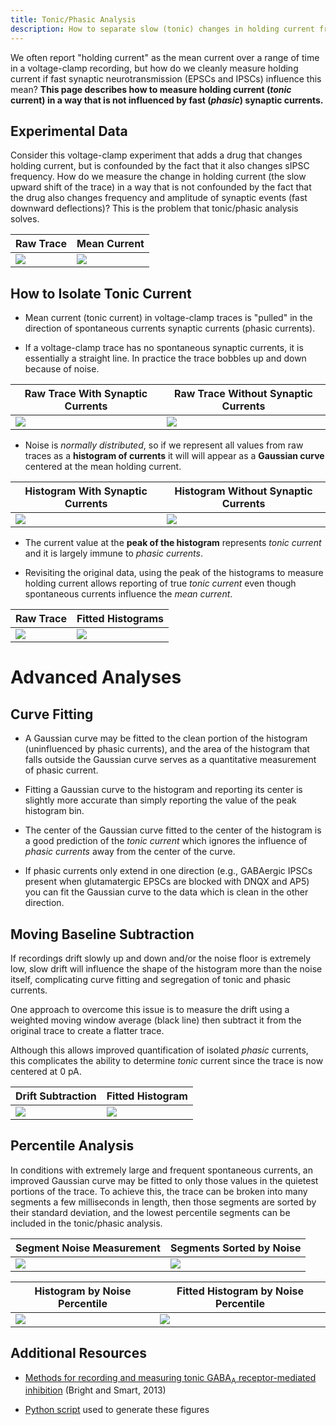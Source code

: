 ```yaml
---
title: Tonic/Phasic Analysis
description: How to separate slow (tonic) changes in holding current from fast (phasic) synaptic currents in voltage-clamp recordings
---
```


We often report "holding current" as the mean current over a range of time in a voltage-clamp recording, but how do we cleanly measure holding current if fast synaptic neurotransmission (EPSCs and IPSCs) influence this mean? **This page describes how to measure holding current (_tonic_ current) in a way that is not influenced by fast (_phasic_) synaptic currents.**

## Experimental Data

Consider this voltage-clamp experiment that adds a drug that changes holding current, but is confounded by the fact that it also changes sIPSC frequency. How do we measure the change in holding current (the slow upward shift of the trace) in a way that is not confounded by the fact that the drug also changes frequency and amplitude of synaptic events (fast downward deflections)? This is the problem that tonic/phasic analysis solves.

<div align="center">

Raw Trace | Mean Current
---|---
<img src="/patch/img/analysis/tonic-phasic/a.png" class="img-fluid">|<img src="/patch/img/analysis/tonic-phasic/b.png" class="img-fluid">

</div>

## How to Isolate Tonic Current

* Mean current (tonic current) in voltage-clamp traces is "pulled" in the direction of spontaneous currents synaptic currents (phasic currents).

* If a voltage-clamp trace has no spontaneous synaptic currents, it is essentially a straight line. In practice the trace bobbles up and down because of noise. 

<div align="center">

Raw Trace With Synaptic Currents | Raw Trace Without Synaptic Currents
---|---
<img src="/patch/img/analysis/tonic-phasic/raw-15.png" class="img-fluid">|<img src="/patch/img/analysis/tonic-phasic/raw-134.png" class="img-fluid">

</div>

* Noise is _normally distributed_, so if we represent all values from raw traces as a **histogram of currents** it will will appear as a **Gaussian curve** centered at the mean holding current.

<div align="center">

Histogram With Synaptic Currents | Histogram Without Synaptic Currents
---|---
<img src="/patch/img/analysis/tonic-phasic/hist-15.png" class="img-fluid">|<img src="/patch/img/analysis/tonic-phasic/hist-134.png" class="img-fluid">

</div>

* The current value at the **peak of the histogram** represents _tonic current_ and it is largely immune to _phasic currents_.

* Revisiting the original data, using the peak of the histograms to measure holding current allows reporting of true _tonic current_ even though spontaneous currents influence the _mean current_.

<div align="center">

Raw Trace | Fitted Histograms
---|---
<img src="/patch/img/analysis/tonic-phasic/a.png" class="img-fluid">|<img src="/patch/img/analysis/tonic-phasic/c.png" class="img-fluid">

</div>

# Advanced Analyses

## Curve Fitting

* A Gaussian curve may be fitted to the clean portion of the histogram (uninfluenced by phasic currents), and the area of the histogram that falls outside the Gaussian curve serves as a quantitative measurement of phasic current. 

* Fitting a Gaussian curve to the histogram and reporting its center is slightly more accurate than simply reporting the value of the peak histogram bin.

* The center of the Gaussian curve fitted to the center of the histogram is a good prediction of the _tonic current_ which ignores the influence of _phasic currents_ away from the center of the curve.

* If phasic currents only extend in one direction (e.g., GABAergic IPSCs present when glutamatergic EPSCs are blocked with DNQX and AP5) you can fit the Gaussian curve to the data which is clean in the other direction.

## Moving Baseline Subtraction

If recordings drift slowly up and down and/or the noise floor is extremely low, slow drift will influence the shape of the histogram more than the noise itself, complicating curve fitting and segregation of tonic and phasic currents.

One approach to overcome this issue is to measure the drift using a weighted moving window average (black line) then subtract it from the original trace to create a flatter trace. 

Although this allows improved quantification of isolated _phasic_ currents, this complicates the ability to determine _tonic_ current since the trace is now centered at 0 pA.


<div align="center">

Drift Subtraction | Fitted Histogram
---|---
<img src="/patch/img/analysis/tonic-phasic/baseline.png" class="img-fluid">|<img src="/patch/img/analysis/tonic-phasic/baseline2.png" class="img-fluid">

</div>

## Percentile Analysis

In conditions with extremely large and frequent spontaneous currents, an improved Gaussian curve may be fitted to only those values in the quietest portions of the trace. To achieve this, the trace can be broken into many segments a few milliseconds in length, then those segments are sorted by their standard deviation, and the lowest percentile segments can be included in the tonic/phasic analysis.

<div align="center">

Segment Noise Measurement | Segments Sorted by Noise
---|---
<img src="/patch/img/analysis/tonic-phasic/noise1.png" class="img-fluid">|<img src="/patch/img/analysis/tonic-phasic/noise2.png" class="img-fluid">

</div>


<div align="center">

Histogram by Noise Percentile | Fitted Histogram by Noise Percentile
---|---
<img src="/patch/img/analysis/tonic-phasic/percentile1.png" class="img-fluid">|<img src="/patch/img/analysis/tonic-phasic/percentile2.png" class="img-fluid">

</div>

## Additional Resources

* [Methods for recording and measuring tonic GABA<sub>A</sub> receptor-mediated inhibition](https://www.ncbi.nlm.nih.gov/pmc/articles/PMC3852068/pdf/fncir-07-00193.pdf) (Bright and Smart, 2013)

* [Python script](tp.py) used to generate these figures